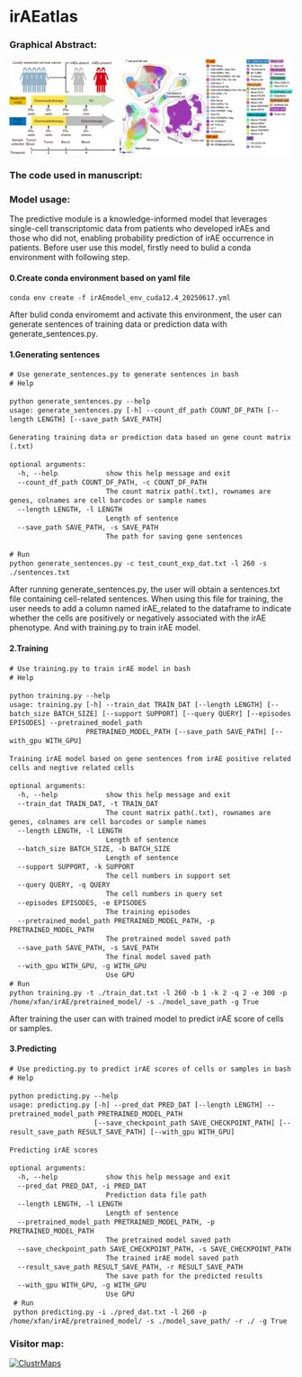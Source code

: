 # irAEatlas
### Graphical Abstract:
![image](https://github.com/Jinglab/irAEatlas/blob/main/ForFrontPage0828.png)

### The code used in manuscript:

### Model usage: 
The predictive module is a knowledge-informed model that leverages single-cell transcriptomic data from patients who developed irAEs and those who did not, enabling probability prediction of irAE occurrence in patients.
Before user use this model, firstly need to bulid a conda environment with following step. 
#### 0.Create conda environment based on yaml file 

    conda env create -f irAEmodel_env_cuda12.4_20250617.yml 

After bulid conda enviromemt and activate this environment, the user can generate sentences of training data or prediction data with generate_sentences.py.
#### 1.Generating sentences

    # Use generate_sentences.py to generate sentences in bash 
    # Help
    
    python generate_sentences.py --help
    usage: generate_sentences.py [-h] --count_df_path COUNT_DF_PATH [--length LENGTH] [--save_path SAVE_PATH]
    
    Generating training data or prediction data based on gene count matrix (.txt)
    
    optional arguments:
      -h, --help            show this help message and exit
      --count_df_path COUNT_DF_PATH, -c COUNT_DF_PATH
                            The count matrix path(.txt), rownames are genes, colnames are cell barcodes or sample names
      --length LENGTH, -l LENGTH
                            Length of sentence
      --save_path SAVE_PATH, -s SAVE_PATH
                            The path for saving gene sentences

    # Run
    python generate_sentences.py -c test_count_exp_dat.txt -l 260 -s ./sentences.txt
After running generate_sentences.py, the user will obtain a sentences.txt file containing cell-related sentences. When using this file for training, the user needs to add a column named irAE_related to the dataframe to indicate whether the cells are positively or negatively associated with the irAE phenotype. And with training.py to train irAE model.

#### 2.Training

    # Use training.py to train irAE model in bash 
    # Help
    
    python training.py --help
    usage: training.py [-h] --train_dat TRAIN_DAT [--length LENGTH] [--batch_size BATCH_SIZE] [--support SUPPORT] [--query QUERY] [--episodes EPISODES] --pretrained_model_path
                       PRETRAINED_MODEL_PATH [--save_path SAVE_PATH] [--with_gpu WITH_GPU]
    
    Training irAE model based on gene sentences from irAE positive related cells and negtive related cells
    
    optional arguments:
      -h, --help            show this help message and exit
      --train_dat TRAIN_DAT, -t TRAIN_DAT
                            The count matrix path(.txt), rownames are genes, colnames are cell barcodes or sample names
      --length LENGTH, -l LENGTH
                            Length of sentence
      --batch_size BATCH_SIZE, -b BATCH_SIZE
                            Length of sentence
      --support SUPPORT, -k SUPPORT
                            The cell numbers in support set
      --query QUERY, -q QUERY
                            The cell numbers in query set
      --episodes EPISODES, -e EPISODES
                            The training episodes
      --pretrained_model_path PRETRAINED_MODEL_PATH, -p PRETRAINED_MODEL_PATH
                            The pretrained model saved path
      --save_path SAVE_PATH, -s SAVE_PATH
                            The final model saved path
      --with_gpu WITH_GPU, -g WITH_GPU
                            Use GPU
    # Run
    python training.py -t ./train_dat.txt -l 260 -b 1 -k 2 -q 2 -e 300 -p /home/xfan/irAE/pretrained_model/ -s ./model_save_path -g True

After training the user can with trained model to predict irAE score of cells or samples.

#### 3.Predicting

    # Use predicting.py to predict irAE scores of cells or samples in bash 
    # Help
    
    python predicting.py --help
    usage: predicting.py [-h] --pred_dat PRED_DAT [--length LENGTH] --pretrained_model_path PRETRAINED_MODEL_PATH
                         [--save_checkpoint_path SAVE_CHECKPOINT_PATH] [--result_save_path RESULT_SAVE_PATH] [--with_gpu WITH_GPU]
    
    Predicting irAE scores
    
    optional arguments:
      -h, --help            show this help message and exit
      --pred_dat PRED_DAT, -i PRED_DAT
                            Prediction data file path
      --length LENGTH, -l LENGTH
                            Length of sentence
      --pretrained_model_path PRETRAINED_MODEL_PATH, -p PRETRAINED_MODEL_PATH
                            The pretrained model saved path
      --save_checkpoint_path SAVE_CHECKPOINT_PATH, -s SAVE_CHECKPOINT_PATH
                            The trained irAE model saved path
      --result_save_path RESULT_SAVE_PATH, -r RESULT_SAVE_PATH
                            The save path for the predicted results
      --with_gpu WITH_GPU, -g WITH_GPU
                            Use GPU
     # Run
     python predicting.py -i ./pred_dat.txt -l 260 -p /home/xfan/irAE/pretrained_model/ -s ./model_save_path/ -r ./ -g True

### Visitor map:

[![ClustrMaps](https://www.clustrmaps.com/map_v2.png?d=m5d_n6k5WRf2qNOJNj2u2MSngBVWuglv1yxE9N32k7Y&cl=ffffff)](https://clustrmaps.com/site/1c6oc)

     
